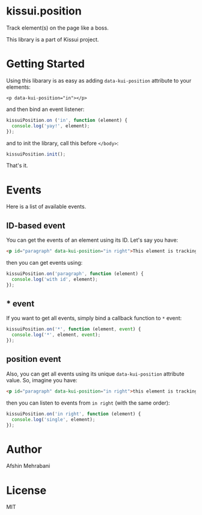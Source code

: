 # kissui.position
Track element(s) on the page like a boss.

This library is a part of Kissui project.

# Getting Started

Using this libarary is as easy as adding `data-kui-position` attribute to your elements:

```
<p data-kui-position="in"></p>
```

and then bind an event listener:

```js
kissuiPosition.on ('in', function (element) {
  console.log('yay!', element);
});
```

and to init the library, call this before `</body>`:

```js
kissuiPosition.init();
```

That's it. 

# Events

Here is a list of available events.

## ID-based event

You can get the events of an element using its ID. Let's say you have:

```html
<p id="paragraph" data-kui-position="in right">This element is tracking by Kissui.Position</p>
```

then you can get events using:

```js
kissuiPosition.on('paragraph', function (element) {
  console.log('with id', element);
});
```

## * event

If you want to get all events, simply bind a callback function to `*` event:

```js
kissuiPosition.on('*', function (element, event) {
  console.log('*', element, event);
});
```

## position event

Also, you can get all events using its unique `data-kui-position` attribute value. So, imagine you have:

```html
<p id="paragraph" data-kui-position="in right">this element is tracking by kissui.position</p>
```

then you can listen to events from `in right` (with the same order):

```js
kissuiPosition.on('in right', function (element) {
  console.log('single', element);
});
```

# Author
Afshin Mehrabani

# License
MIT
